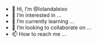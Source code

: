 - 👋 Hi, I’m @Iolandaleixo
- 👀 I’m interested in ...
- 🌱 I’m currently learning ...
- 💞️ I’m looking to collaborate on ...
- 📫 How to reach me ...

<!---
Iolandaleixo/Iolandaleixo is a ✨ special ✨ repository because its `README.md` (this file) appears on your GitHub profile.
You can click the Preview link to take a look at your changes.
--->
